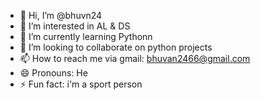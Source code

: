 - 👋 Hi, I’m @bhuvn24
- 👀 I’m interested in AL & DS
- 🌱 I’m currently learning Pythonn
- 💞️ I’m looking to collaborate on python projects
- 📫 How to reach me via gmail: bhuvan2466@gmail.com
- 😄 Pronouns: He
- ⚡ Fun fact: i'm a sport person
  

<!---
bhuvn24/bhuvn24 is a ✨ special ✨ repository because its `README.md` (this file) appears on your GitHub profile.
You can click the Preview link to take a look at your changes.
--->
